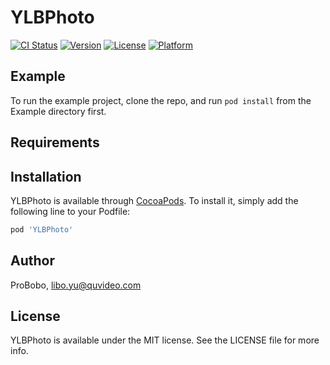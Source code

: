 # YLBPhoto

[![CI Status](https://img.shields.io/travis/ProBobo/YLBPhoto.svg?style=flat)](https://travis-ci.org/ProBobo/YLBPhoto)
[![Version](https://img.shields.io/cocoapods/v/YLBPhoto.svg?style=flat)](https://cocoapods.org/pods/YLBPhoto)
[![License](https://img.shields.io/cocoapods/l/YLBPhoto.svg?style=flat)](https://cocoapods.org/pods/YLBPhoto)
[![Platform](https://img.shields.io/cocoapods/p/YLBPhoto.svg?style=flat)](https://cocoapods.org/pods/YLBPhoto)

## Example

To run the example project, clone the repo, and run `pod install` from the Example directory first.

## Requirements

## Installation

YLBPhoto is available through [CocoaPods](https://cocoapods.org). To install
it, simply add the following line to your Podfile:

```ruby
pod 'YLBPhoto'
```

## Author

ProBobo, libo.yu@quvideo.com

## License

YLBPhoto is available under the MIT license. See the LICENSE file for more info.
